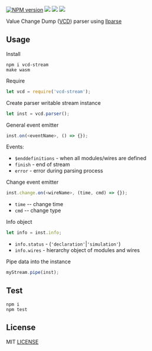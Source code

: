[![NPM version](https://img.shields.io/npm/v/vcd-stream.svg)](https://www.npmjs.org/package/vcd-stream)
[![](https://github.com/wavedrom/vcd/workflows/Linux/badge.svg)](https://github.com/wavedrom/vcd/actions/workflows/linux.yml)
[![](https://github.com/wavedrom/vcd/workflows/MacOS/badge.svg)](https://github.com/wavedrom/vcd/actions/workflows/macos.yml)
[![](https://github.com/wavedrom/vcd/workflows/Windows/badge.svg)](https://github.com/wavedrom/vcd/actions/workflows/windows.yml)

Value Change Dump ([VCD](https://en.wikipedia.org/wiki/Value_change_dump)) parser using [llparse](https://github.com/nodejs/llparse)

## Usage

Install

```
npm i vcd-stream
make wasm
```

Require

```js
let vcd = require('vcd-stream');
```

Create parser writable stream instance

```js
let inst = vcd.parser();
```

General event emitter

```js
inst.on(<eventName>, () => {});
```

Events:
* `$enddefinitions` - when all modules/wires are defined
* `finish` - end of stream
* `error` - error during parsing process

Change event emitter

```js
inst.change.on(<wireName>, (time, cmd) => {});
```

* `time` -- change time
* `cmd` -- change type

Info object

```js
let info = inst.info;
```

* `info.status` - (`'declaration'`|`'simulation'`)
* `info.wires` - hierarchy object of modules and wires

Pipe data into the instance

```js
myStream.pipe(inst);
```

## Test

```
npm i
npm test
```

## License

MIT [LICENSE](LICENSE)
